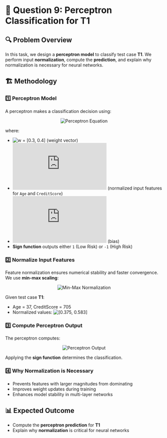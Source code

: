 # 📌 Question 9: Perceptron Classification for T1

## 🔍 Problem Overview
In this task, we design a **perceptron model** to classify test case **T1**. We perform input **normalization**, compute the **prediction**, and explain why normalization is necessary for neural networks.

## 🏗️ Methodology

### 1️⃣ Perceptron Model
A perceptron makes a classification decision using:

<div align="center">
  <img src="https://latex.codecogs.com/svg.latex?\hat{y}%20=%20\text{sign}(w%20\cdot%20x%20+%20b)" alt="Perceptron Equation">
</div>

where:
- ![w = [0.3, 0.4]](https://latex.codecogs.com/svg.latex?w%20=%20[0.3,%200.4]) (weight vector)
- ![x](https://latex.codecogs.com/svg.latex?x) (normalized input features for `Age` and `CreditScore`)
- ![b = 0.1](https://latex.codecogs.com/svg.latex?b%20=%200.1) (bias)
- **Sign function** outputs either `1` (Low Risk) or `-1` (High Risk)

### 2️⃣ Normalize Input Features
Feature normalization ensures numerical stability and faster convergence. We use **min-max scaling**:

<div align="center">
  <img src="https://latex.codecogs.com/svg.latex?x'%20=%20\frac{x%20-%20x_{min}}{x_{max}%20-%20x_{min}}" alt="Min-Max Normalization">
</div>

Given test case **T1**:
- Age = 37, CreditScore = 705
- Normalized values: ![[0.375, 0.583]](https://latex.codecogs.com/svg.latex?[0.375,%200.583])

### 3️⃣ Compute Perceptron Output
The perceptron computes:

<div align="center">
  <img src="https://latex.codecogs.com/svg.latex?z%20=%20w_1%20\cdot%20x_1%20+%20w_2%20\cdot%20x_2%20+%20b" alt="Perceptron Output">
</div>

Applying the **sign function** determines the classification.

### 4️⃣ Why Normalization is Necessary
- Prevents features with larger magnitudes from dominating
- Improves weight updates during training
- Enhances model stability in multi-layer networks

## 📊 Expected Outcome
- Compute the **perceptron prediction** for **T1**
- Explain why **normalization** is critical for neural networks
